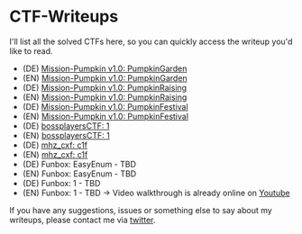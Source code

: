 # CTF-Writeups

I'll list all the solved CTFs here, so you can quickly access the writeup you'd like to read.


- (DE) [Mission-Pumpkin v1.0: PumpkinGarden](https://shendayan.github.io/CTF-Writeups/PumpkinGarden/DE.html)
- (EN) [Mission-Pumpkin v1.0: PumpkinGarden](https://shendayan.github.io/CTF-Writeups/PumpkinGarden/EN.html)
- (DE) [Mission-Pumpkin v1.0: PumpkinRaising](https://shendayan.github.io/CTF-Writeups/PumpkinRaising/DE.html)
- (EN) [Mission-Pumpkin v1.0: PumpkinRaising](https://shendayan.github.io/CTF-Writeups/PumpkinRaising/EN.html)
- (DE) [Mission-Pumpkin v1.0: PumpkinFestival](https://shendayan.github.io/CTF-Writeups/PumpkinFestival/DE.html)
- (EN) [Mission-Pumpkin v1.0: PumpkinFestival](https://shendayan.github.io/CTF-Writeups/PumpkinFestival/EN.html)
- (DE) [bossplayersCTF: 1](https://shendayan.github.io/CTF-Writeups/BossplayersCTF/DE.html)
- (EN) [bossplayersCTF: 1](https://shendayan.github.io/CTF-Writeups/BossplayersCTF/EN.html)
- (DE) [mhz_cxf: c1f](https://github.com/shendayan/CTF-Writeups/blob/gh-pages/%5BDE%5Dmhz_cxf-c1f.md)
- (EN) [mhz_cxf: c1f](https://github.com/shendayan/CTF-Writeups/blob/gh-pages/%5BEN%5Dmhz_cxf-c1f.md)
- (DE) Funbox: EasyEnum - TBD
- (EN) Funbox: EasyEnum - TBD
- (DE) Funbox: 1 - TBD
- (EN) Funbox: 1 - TBD -> Video walkthrough is already online on [Youtube](https://www.youtube.com/watch?v=RMcVyWr6Oao)


If you have any suggestions, issues or something else to say about my writeups, please contact me via [twitter](https://twitter.com/_the_someone).
